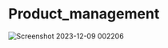 # Product_management
![Screenshot 2023-12-09 002206](https://github.com/a3h3/Product_management/assets/99041969/d52ea456-b6c0-4e0f-8b9c-a763f0e804bd)

